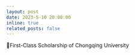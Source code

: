 ```yaml
---
layout: post
date: 2023-5-10 20:00:00
inline: true
related_posts: false
---
```


🎉First-Class Scholarship of Chongqing University
